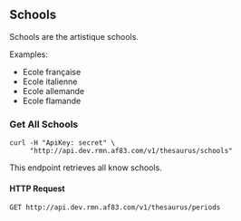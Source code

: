 ## Schools

Schools are the artistique schools.

Examples:

- Ecole française
- Ecole italienne
- Ecole allemande
- Ecole flamande

### Get All Schools

```shell
curl -H "ApiKey: secret" \
     "http://api.dev.rmn.af83.com/v1/thesaurus/schools"
```

This endpoint retrieves all know schools.

#### HTTP Request

`GET http://api.dev.rmn.af83.com/v1/thesaurus/periods`
